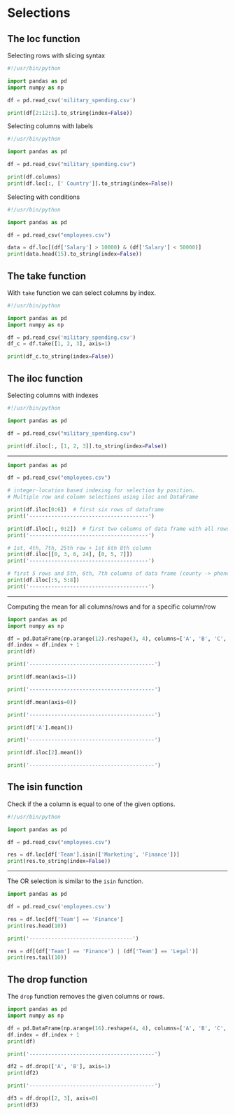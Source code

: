 # Selections 

## The loc function 

Selecting rows with slicing syntax  

```python
#!/usr/bin/python

import pandas as pd
import numpy as np

df = pd.read_csv('military_spending.csv')

print(df[2:12:1].to_string(index=False))
```


Selecting columns with labels  

```python
#!/usr/bin/python

import pandas as pd

df = pd.read_csv("military_spending.csv") 

print(df.columns)
print(df.loc[:, [' Country']].to_string(index=False))
```

Selecting with conditions  

```python
#!/usr/bin/python

import pandas as pd

df = pd.read_csv("employees.csv")

data = df.loc[(df['Salary'] > 10000) & (df['Salary'] < 50000)]
print(data.head(15).to_string(index=False))
```

## The take function 

With `take` function we can select columns by index.  

```python
#!/usr/bin/python

import pandas as pd
import numpy as np

df = pd.read_csv('military_spending.csv')
df_c = df.take([1, 2, 3], axis=1)

print(df_c.to_string(index=False))
```


## The iloc function

Selecting columns with indexes  

```python
#!/usr/bin/python

import pandas as pd

df = pd.read_csv("military_spending.csv") 

print(df.iloc[:, [1, 2, 3]].to_string(index=False))
```

---

```python
import pandas as pd

df = pd.read_csv("employees.csv")

# integer-location based indexing for selection by position.
# Multiple row and column selections using iloc and DataFrame

print(df.iloc[0:6])  # first six rows of dataframe
print('--------------------------------------')

print(df.iloc[:, 0:2])  # first two columns of data frame with all rows
print('--------------------------------------')

# 1st, 4th, 7th, 25th row + 1st 6th 8th column
print(df.iloc[[0, 3, 6, 24], [0, 5, 7]])
print('--------------------------------------')

# first 5 rows and 5th, 6th, 7th columns of data frame (county -> phone1).
print(df.iloc[:5, 5:8])
print('--------------------------------------')
```

---

Computing the mean for all columns/rows and for a specific column/row

```python
import pandas as pd
import numpy as np

df = pd.DataFrame(np.arange(12).reshape(3, 4), columns=['A', 'B', 'C', 'D'])
df.index = df.index + 1
print(df)

print('----------------------------------------')

print(df.mean(axis=1))

print('----------------------------------------')

print(df.mean(axis=0))

print('----------------------------------------')

print(df['A'].mean())

print('----------------------------------------')

print(df.iloc[2].mean())

print('----------------------------------------')
```

## The isin function

Check if the a column is equal to one of the given options.  

```python
#!/usr/bin/python

import pandas as pd

df = pd.read_csv("employees.csv")

res = df.loc[df['Team'].isin(['Marketing', 'Finance'])]
print(res.to_string(index=False))
```

---

The OR selection is similar to the `isin` function.  

```python
import pandas as pd

df = pd.read_csv('employees.csv')

res = df.loc[df['Team'] == 'Finance']
print(res.head(10))

print('---------------------------------')

res = df[(df['Team'] == 'Finance') | (df['Team'] == 'Legal')]
print(res.tail(10))
```



## The drop function 

The `drop` function removes the given columns or rows.  

```python
import pandas as pd
import numpy as np

df = pd.DataFrame(np.arange(16).reshape(4, 4), columns=['A', 'B', 'C', 'D'])
df.index = df.index + 1
print(df)

print('----------------------------------------')

df2 = df.drop(['A', 'B'], axis=1)
print(df2)

print('----------------------------------------')

df3 = df.drop([2, 3], axis=0)
print(df3)
```
